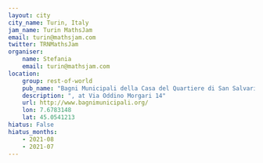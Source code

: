 ```yaml
---
layout: city                                           
city_name: Turin, Italy                                                          
jam_name: Turin MathsJam
email: turin@mathsjam.com
twitter: TRNMathsJam
organiser:
    name: Stefania
    email: turin@mathsjam.com
location:
    group: rest-of-world
    pub_name: "Bagni Municipali della Casa del Quartiere di San Salvario"
    description: ", at Via Oddino Morgari 14"
    url: http://www.bagnimunicipali.org/
    lon: 7.6783148
    lat: 45.0541213
hiatus: False
hiatus_months:
    - 2021-08
    - 2021-07
---
```

